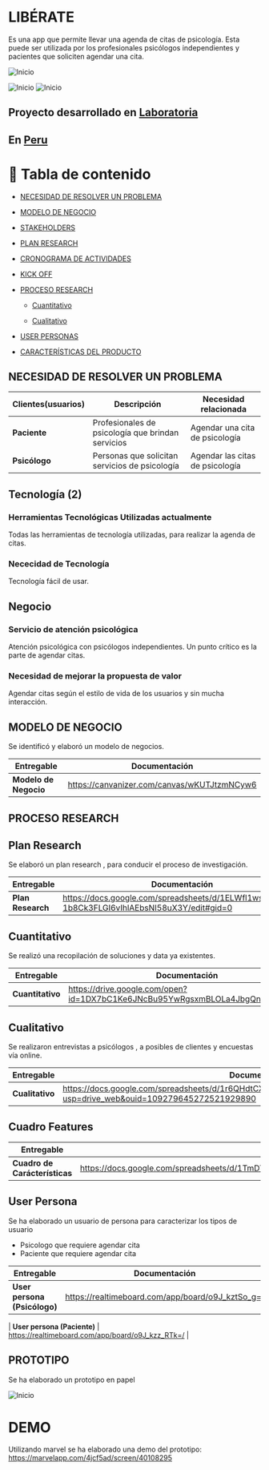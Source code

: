 #  LIBÉRATE
Es una app que permite llevar una agenda de citas de psicología. Esta puede ser utilizada
por los profesionales psicólogos independientes y pacientes que soliciten agendar una cita.

![Inicio](assets/inicio.png)

![Inicio](assets/prototipo/pantalla1.png)
![Inicio](assets/prototipo/pantalla2.png)

## Proyecto desarrollado en [Laboratoria](http://laboratoria.la)

## En  [Peru](http://peru.com)

# 🚩 Tabla de contenido


- [NECESIDAD DE RESOLVER UN PROBLEMA](#necesidad-de-resolver-un-problema)



- [MODELO DE NEGOCIO](#modelo-de-negocio)
- [STAKEHOLDERS](#stakeholders)
- [PLAN RESEARCH](#plan-research)
- [CRONOGRAMA DE ACTIVIDADES](#cronograma-de-actividades)
- [KICK OFF](#kick-off)

- [PROCESO RESEARCH](#-proceso-research)
  - [Cuantitativo](#cuantitativo)
   
  - [Cualitativo](#cualitativo)

- [USER PERSONAS](#-user-personas)
- [CARACTERÍSTICAS DEL PRODUCTO](#-características-del-producto)


## NECESIDAD DE RESOLVER UN PROBLEMA

| Clientes(usuarios) |Descripción  | Necesidad relacionada |
| ---- | ---- | ---- |
| **Paciente**  |Profesionales de psicología que brindan servicios|Agendar una cita de psicología|
| **Psicólogo** |Personas que solicitan servicios de psicología |Agendar las citas de psicología |



## Tecnología (2)
### Herramientas Tecnológicas Utilizadas actualmente
Todas las herramientas de tecnología utilizadas, para realizar la agenda de citas.

### Nececidad de Tecnología
Tecnología fácil de usar.

## Negocio
### Servicio de atención psicológica
Atención psicológica con psicólogos independientes.
Un punto crítico es la parte de agendar citas.

### Necesidad de mejorar la propuesta de valor
Agendar citas según el estilo de vida de los usuarios y sin mucha interacción.

## MODELO DE NEGOCIO
Se identificó y elaboró un modelo de negocios.

| Entregable | Documentación  |
| ----       | ----           |
| **Modelo de Negocio** | https://canvanizer.com/canvas/wKUTJtzmNCyw6  |


## PROCESO RESEARCH

## Plan Research
Se elaboró un plan research , para conducir el proceso de investigación.

| Entregable | Documentación  |
| ----       | ----           |
| **Plan Research** | https://docs.google.com/spreadsheets/d/1ELWfl1ws42sKunY-1b8Ck3FLGI6vIhlAEbsNI58uX3Y/edit#gid=0|

## Cuantitativo
Se realizó una recopilación de soluciones y data ya existentes.

| Entregable | Documentación  |
| ----       | ----           |
| **Cuantitativo** | https://drive.google.com/open?id=1DX7bC1Ke6JNcBu95YwRgsxmBLOLa4JbgQnEykE0ZZQ8 |

## Cualitativo
Se realizaron entrevistas a psicólogos , a posibles de clientes y encuestas
vía online.

| Entregable | Documentación  |
| ----       | ----           |
| **Cualitativo** | https://docs.google.com/spreadsheets/d/1r6QHdtCX9JlUp3Cy0XJraAO09uZrSBxyhTVnNWc36Xk/edit?usp=drive_web&ouid=109279645272521929890|

## Cuadro Features
| Entregable | Documentación  |
| ----       | ----           |
| **Cuadro de Carácterísticas** | https://docs.google.com/spreadsheets/d/1TmDT6u987ON0rFvOlzHLsQHOcnVcQVMolUP7k2Qb02A/edit#gid=0|

## User Persona
Se ha elaborado un usuario de persona para caracterizar los tipos de usuario 
- Psicologo que requiere agendar cita
- Paciente  que requiere agendar cita

| Entregable | Documentación  |
| ----       | ----           |
| **User persona (Psicólogo)** |https://realtimeboard.com/app/board/o9J_kztSo_g=/ |

| **User persona (Paciente)** |  https://realtimeboard.com/app/board/o9J_kzz_RTk=/ |
## PROTOTIPO

Se ha elaborado un prototipo en papel

![Inicio](assets/prototipo/papel-01.jpg)



# DEMO

Utilizando marvel se ha elaborado una demo del prototipo: 
https://marvelapp.com/4jcf5ad/screen/40108295




